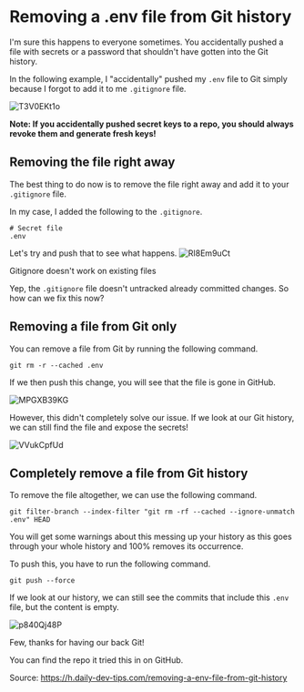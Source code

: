 # Removing a .env file from Git history
I'm sure this happens to everyone sometimes. You accidentally pushed a file with secrets or a password that shouldn't have gotten into the Git history.

In the following example, I "accidentally" pushed my ```.env``` file to Git simply because I forgot to add it to me ```.gitignore``` file.

![T3V0EKt1o](https://user-images.githubusercontent.com/12711066/147387722-95267130-5cbf-4084-b826-998a8663536f.jpeg)

**Note: If you accidentally pushed secret keys to a repo, you should always revoke them and generate fresh keys!**

## Removing the file right away
The best thing to do now is to remove the file right away and add it to your ```.gitignore``` file.

In my case, I added the following to the ```.gitignore```.
```shell
# Secret file
.env
```
Let's try and push that to see what happens.
![RI8Em9uCt](https://user-images.githubusercontent.com/12711066/147387860-db5ed77d-377a-4a3a-95b9-8c853de0d26b.jpeg)

Gitignore doesn't work on existing files

Yep, the ```.gitignore``` file doesn't untracked already committed changes. So how can we fix this now?

## Removing a file from Git only
You can remove a file from Git by running the following command.
```shell
git rm -r --cached .env
```
If we then push this change, you will see that the file is gone in GitHub.

![MPGXB39KG](https://user-images.githubusercontent.com/12711066/147387760-1f67c1b9-596a-415a-9ad9-f758dce97cb0.jpeg)

However, this didn't completely solve our issue. If we look at our Git history, we can still find the file and expose the secrets!

![VVukCpfUd](https://user-images.githubusercontent.com/12711066/147387776-481a8f2c-5710-4b6b-8ffd-1dfaba746fbf.jpeg)

## Completely remove a file from Git history
To remove the file altogether, we can use the following command.
```shell
git filter-branch --index-filter "git rm -rf --cached --ignore-unmatch .env" HEAD
```
You will get some warnings about this messing up your history as this goes through your whole history and 100% removes its occurrence.

To push this, you have to run the following command.
```shell
git push --force
```
If we look at our history, we can still see the commits that include this ```.env``` file, but the content is empty.

![p840Qj48P](https://user-images.githubusercontent.com/12711066/147387804-76c07f53-9cba-4651-a91b-381fed81f158.jpeg)

Few, thanks for having our back Git!

You can find the repo it tried this in on GitHub.

Source: https://h.daily-dev-tips.com/removing-a-env-file-from-git-history
